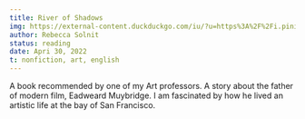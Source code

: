 ```yaml
---
title: River of Shadows
img: https://external-content.duckduckgo.com/iu/?u=https%3A%2F%2Fi.pinimg.com%2Foriginals%2F38%2F0f%2F3b%2F380f3b19e2157c18666c6ae9fe9e3744.jpg&f=1&nofb=1
author: Rebecca Solnit
status: reading
date: Apri 30, 2022
t: nonfiction, art, english
---
```


A book recommended by one of my Art professors. A story about the father of modern film, Eadweard Muybridge. I am fascinated by how he lived an artistic life at the bay of San Francisco. 